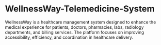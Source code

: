 # WellnessWay-Telemedicine-System
WellnessWay is a healthcare management system designed to enhance the medical experience for patients, doctors, pharmacies, labs, radiology departments, and billing services. The platform focuses on improving accessibility, efficiency, and coordination in healthcare delivery.
